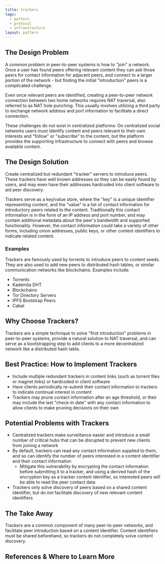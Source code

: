 ```yaml
---
title: trackers
tags:
  - pattern
  - protocol
  - infrastructure
layout: pattern
---
```


## The Design Problem

A common problem in peer-to-peer systems is how to "join" a network. Once a user has found peers offering relevant content they can ask those peers for contact information for adjacent peers, and connect to a larger portion of the network - but finding the initial "introduction" peers is a complicated challenge.

Even once relevant peers are identified, creating a peer-to-peer network connection between two home networks requires NAT traversal, also referred to as NAT hole punching. This usually involves utilizing a third party to exchange network address and port information to facilitate a direct connection.

These challenges do not exist in centralized platforms: On centralized social networks users must identify content and peers relevant to their own interests and "follow" or "subscribe" to the content, but the platform provides the supporting infrastructure to connect with peers and browse available content.

## The Design Solution

Create centralized but redundant "tracker" servers to introduce peers. These trackers have well known addresses so they can be easily found by users, and may even have their addresses hardcoded into client software to aid peer discovery.

Trackers serve as a key/value store, where the "key" is a unique identifier representing content, and the "value" is a list of contact information for introductory peers related to the content. Traditionally this contact information is in the form of an IP address and port number, and may contain additional metadata about the peer's bandwidth and supported functionality. However, the contact information could take a variety of other forms, including onion addresses, public keys, or other content identifiers to indicate related content.

### Examples

Trackers are famously used by torrents to introduce peers to content seeds. They are also used to add new peers to distributed hash tables, or similar communication networks like blockchains. Examples include:

- Torrents
- Kademlia DHT
- Blockchains
- Tor Directory Servers
- IPFS Bootstrap Peers
- Cabal

## Why Choose Trackers?

Trackers are a simple technique to solve "first introduction" problems in peer-to-peer systems, provide a natural solution to NAT traversal, and can serve as a bootstrapping step to add clients to a more decentralized network like a distributed hash table.

## Best Practice: How to Implement Trackers

- Include multiple redundant trackers in content links (such as torrent files or magnet links) or hardcoded in client software
- Have clients periodically re-submit their contact information to trackers to indicate continual interest in content
- Trackers may prune contact information after an age threshold, or their may include the last "check-in date" with any contact information to allow clients to make pruning decisions on their own

## Potential Problems with Trackers

- Centralized trackers make surveillance easier and introduce a small number of critical hubs that can be disrupted to prevent new clients from joining a network
- By default, trackers can read any contact information supplied to them, and so can identify the number of peers interested in a content identifier and their contact information
    - Mitigate this vulnerability by encrypting the contact information before submitting it to a tracker, and using a derived hash of the encryption key as a tracker content identifier, so interested peers will be able to read the peer contact data
- Trackers only solve discovery of peers based on a shared content identifier, but do _not_ facilitate discovery of new relevant content identifiers

## The Take Away

Trackers are a common component of many peer-to-peer networks, and facilitate peer introduction based on a content identifier. Content identifiers must be shared beforehand, so trackers do not completely solve content discovery.

## **References & Where to Learn More**
